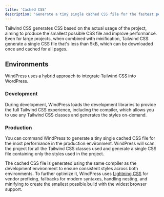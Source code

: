 ```yaml
---
title: 'Cached CSS'
description: 'Generate a tiny single cached CSS file for the fastest performance.'
---
```


Tailwind CSS generates CSS based on the actual usage of the project, aiming to produce the smallest possible CSS file and improve performance. Even for large projects, when combined with minification, Tailwind CSS generate a single CSS file that's less than 5kB, which can be downloaded once and cached for all pages.

## Environments

WindPress uses a hybrid approach to integrate Tailwind CSS into WordPress.

### Development

During development, WindPress loads the development libraries to provide the full Tailwind CSS experience, including the compiler, which allows you to use any Tailwind CSS classes and generates the styles on-demand.

### Production

You can command WindPress to generate a tiny single cached CSS file for the most performance in the production environment. WindPress will scan the project for all the Tailwind CSS classes used and generate a single CSS file containing only the styles used in the project.

The cached CSS file is generated using the same compiler as the development environment to ensure consistent styles across both environments. To further optimize it, WindPress uses [Lightning CSS](https://lightningcss.dev/) for vendor prefixing, fallbacks for modern syntaxes, handling nesting, and minifying to create the smallest possible build with the widest browser support.